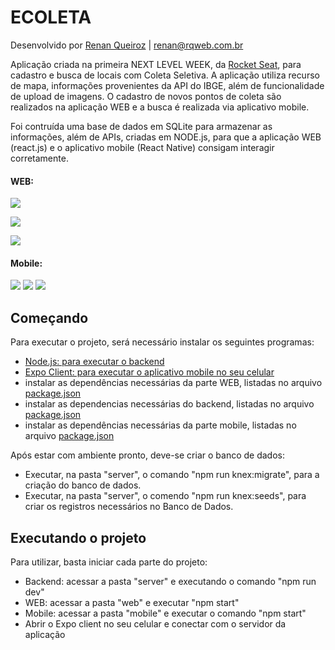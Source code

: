 # ECOLETA

Desenvolvido por [Renan Queiroz](https://www.rqweb.com.br) | [renan@rqweb.com.br](mailto:renan@rqweb.com.br)

Aplicação criada na primeira NEXT LEVEL WEEK, da [Rocket Seat](https://rocketseat.com.br), para cadastro e busca de locais com Coleta Seletiva. A aplicação utiliza recurso de mapa, informações provenientes da API do IBGE, além de funcionalidade de upload de imagens. O cadastro de novos pontos de coleta são realizados na aplicação WEB e a busca é realizada via aplicativo mobile.

Foi contruída uma base de dados em SQLite para armazenar as informações, além de APIs, criadas em NODE.js, para que a aplicação WEB (react.js) e o aplicativo mobile (React Native) consigam interagir corretamente.


#### WEB:

![](/assets/WEB-01.png)

![](/assets/WEB-02.png)

![](/assets/WEB-03.png)

#### Mobile:

![](/assets/APP-01.png) ![](/assets/APP-02.png) ![](/assets/APP-03.png) 


## Começando

Para executar o projeto, será necessário instalar os seguintes programas:

- [Node.js: para executar o backend](https://nodejs.org/)
- [Expo Client: para executar o aplicativo mobile no seu celular](https://expo.io/)
- instalar as dependências necessárias da parte WEB, listadas no arquivo [package.json](/web/package.json)
- instalar as dependencias necessárias do backend, listadas no arquivo [package.json](/server/package.json)
- instalar as dependências necessárias da parte mobile, listadas no arquivo [package.json](/mobile/package.json)

Após estar com ambiente pronto, deve-se criar o banco de dados:

- Executar, na pasta "server", o comando "npm run knex:migrate", para a criação do banco de dados.
- Executar, na pasta "server", o comendo "npm run knex:seeds", para criar os registros necessários no Banco de Dados.


## Executando o projeto 

Para utilizar, basta iniciar cada parte do projeto:

- Backend: acessar a pasta "server" e executando o comando "npm run dev"
- WEB: acessar a pasta "web" e executar "npm start"
- Mobile: acessar a pasta "mobile" e executar o comando "npm start"
- Abrir o Expo client no seu celular e conectar com o servidor da aplicação